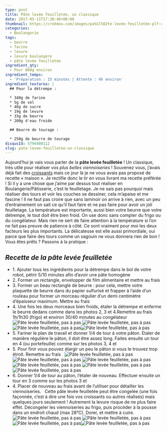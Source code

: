```yaml
---
type: post
title: Pâte levée feuilletée, un classique
date: 2017-05-11T17:30:48+00:00
thumbnail: https://crokmou.com/images/pa%CC%82te-levée-feuilletée-plf-crokmou-blog-cuisine-voyage-1-14.jpg
categories:
  - Boulangerie
tags:
  - beurre
  - farine
  - levure
  - levure boulangère
  - pâte levée feuilletée
ingredient_qty:
  - Pour 800g environ
ingredient_temps:
  - 'Préparation : 15 minutes | Attente : 4h environ'
ingredient_textarea: |
  ## Pour la détrempe :

  * 340g de farine
  * 5g de sel
  * 40g de sucre
  * 19g de levure
  * 33g de beurre
  * 200g d'eau froide

  ## Beurre de tourage :

  * 250g de beurre de tourage
disqusId: 5794480112
slug: pate-levee-feuilletee-un-classique
---
```


Aujourd’hui je vais vous parler de la **pâte levée feuilletée** ! Un classique, très utile pour réaliser _vos plus belles viennoiseries_ ! Souvenez vous, j’avais déjà fait des [croissants](http://www.crokmou.com/2014/04/croissants-pur-beurre) mais ce jour là je ne vous avais pas proposé de recette « maison ». Je rectifie donc le tir en vous livrant ma recette préférée ! Si il y a une chose que j’aime par dessus tout réaliser en Boulangerie/Pâtisserie, c’est le feuilletage. Je ne sais pas pourquoi mais réaliser des tours et voir les couches se dessiner, cela m’apaise et me fascine ! Il ne faut pas croire que sans laminoir on arrive à rien, avec un peu d’entrainement on sait ce qu’il faut faire et ne pas faire pour avoir un joli feuilletage. La température est importante, aussi bien votre beurre que votre détrempe, le tout doit être bien froid. On use donc sans compter du frigo ou du congélateur. Mais rien ne sert de faire attention à la température si l’on ne fait pas preuve de patience à côté. Ce sont vraiment pour moi les deux facteurs les plus importants. La délicatesse est elle aussi primordiale, oui parce que faire des tours comme un sagouin ne vous donnera rien de bon ! Vous êtes prêts ? Passons à la pratique :  

## _Recette de la pâte levée feuilletée_

* 1\. Ajouter tous les ingrédients pour la détrempe dans le bol de votre robot, pétrir 5/10 minutes afin d’avoir une pâte homogène
* 2\. Former un rectangle, envelopper de film alimentaire et mettre au frais
* 3\. Former un beau rectangle de beurre : pour cela, mettre votre plaquette de beurre dans du papier sulfurisé et frapper à l’aide d’un rouleau pour former un morceau régulier d’un demi centimètre d’épaisseur maximum. Mettre au frais
* 4\. Une fois les deux morceaux bien froids, étaler la détrempe et enferme le beurre dedans comme dans les photos 2, 3 et 4.Remettre au frais 1h/1h30 (frigo) et environ 30/40 minutes au congélateur   ![Pâte levée feuilletée, pas à pas](http://www.crokmou.com/wp-content/uploads/2017/05/pâte-levée-feuilletée-plf-crokmou-blog-cuisine-voyage-1.jpg "Pâte levée feuilletée, pas à pas") ![Pâte levée feuilletée, pas à pas](http://www.crokmou.com/wp-content/uploads/2017/05/pâte-levée-feuilletée-plf-crokmou-blog-cuisine-voyage-1-1.jpg "Pâte levée feuilletée, pas à pas") ![Pâte levée feuilletée, pas à pas](http://www.crokmou.com/wp-content/uploads/2017/05/pâte-levée-feuilletée-plf-crokmou-blog-cuisine-voyage-1-2.jpg "Pâte levée feuilletée, pas à pas")![Pâte levée feuilletée, pas à pas](http://www.crokmou.com/wp-content/uploads/2017/05/pâte-levée-feuilletée-plf-crokmou-blog-cuisine-voyage-1-3.jpg "Pâte levée feuilletée, pas à pas")  
* 5\. Fariner le plan de travail et donner 1/4 de tour à votre pâton. Etaler de manière régulière le pâton, il doit être assez long. Faites ensuite un tour en 4 (ou portefeuille) comme sur les photos 3, 4 et
* 5\. Pour finir vous pouvez élargir un peu le pâton si vous le trouvez trop étroit. Remettre au frais   ![Pâte levée feuilletée, pas à pas](http://www.crokmou.com/wp-content/uploads/2017/05/pâte-levée-feuilletée-plf-crokmou-blog-cuisine-voyage-1-4.jpg "Pâte levée feuilletée, pas à pas") ![Pâte levée feuilletée, pas à pas](http://www.crokmou.com/wp-content/uploads/2017/05/pâte-levée-feuilletée-plf-crokmou-blog-cuisine-voyage-1-5.jpg "Pâte levée feuilletée, pas à pas") ![Pâte levée feuilletée, pas à pas](http://www.crokmou.com/wp-content/uploads/2017/05/pâte-levée-feuilletée-plf-crokmou-blog-cuisine-voyage-1-6.jpg "Pâte levée feuilletée, pas à pas") ![Pâte levée feuilletée, pas à pas](http://www.crokmou.com/wp-content/uploads/2017/05/pâte-levée-feuilletée-plf-crokmou-blog-cuisine-voyage-1-7.jpg "Pâte levée feuilletée, pas à pas") ![Pâte levée feuilletée, pas à pas](http://www.crokmou.com/wp-content/uploads/2017/05/pâte-levée-feuilletée-plf-crokmou-blog-cuisine-voyage-1-8.jpg "Pâte levée feuilletée, pas à pas")![Pâte levée feuilletée, pas à pas](http://www.crokmou.com/wp-content/uploads/2017/05/pâte-levée-feuilletée-plf-crokmou-blog-cuisine-voyage-1-9.jpg "Pâte levée feuilletée, pas à pas")  
* 6\. Donner 1/4 de tour au pâton, l’étaler de nouveau. Effectuer ensuite un tour en 3 comme sur les photos 3 et
* 4\. Placer de nouveau au frais avant de l’utiliser pour détailler les viennoiseries.   Cette pâte levée feuilletée peut être congelée (une fois façonnée, c’est à dire une fois vos croissants ou autres réalisés) mais quelques jours seulement ! Autrement la levure risque de ne plus faire effet. Décongeler les viennoiseries au frigo, puis procéder à la pousse dans un endroit chaud (max 28°C). Dorer, et mettre à cuire.   ![Pâte levée feuilletée, pas à pas](http://www.crokmou.com/wp-content/uploads/2017/05/pâte-levée-feuilletée-plf-crokmou-blog-cuisine-voyage-1-10.jpg "Pâte levée feuilletée, pas à pas") ![Pâte levée feuilletée, pas à pas](http://www.crokmou.com/wp-content/uploads/2017/05/pâte-levée-feuilletée-plf-crokmou-blog-cuisine-voyage-1-11.jpg "Pâte levée feuilletée, pas à pas") ![Pâte levée feuilletée, pas à pas](http://www.crokmou.com/wp-content/uploads/2017/05/pâte-levée-feuilletée-plf-crokmou-blog-cuisine-voyage-1-12.jpg "Pâte levée feuilletée, pas à pas")![Pâte levée feuilletée, pas à pas](http://www.crokmou.com/wp-content/uploads/2017/05/pâte-levée-feuilletée-plf-crokmou-blog-cuisine-voyage-1-13.jpg "Pâte levée feuilletée, pas à pas")